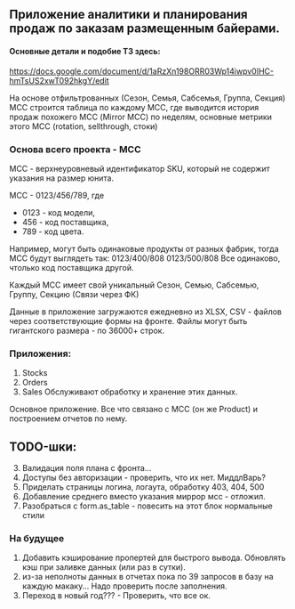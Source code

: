 
## Приложение аналитики и планирования продаж по заказам размещенным байерами.

#### Основные детали и подобие ТЗ здесь:
https://docs.google.com/document/d/1aRzXn198ORR03Wp14iwpv0IHC-hmTsUS2xwT092hkgY/edit

На основе отфильтрованных (Сезон, Семья, Сабсемья, Группа, Секция) МСС строится таблица
по каждому МСС, где выводится история продаж похожего МСС (Mirror MCC) по неделям,
основные метрики этого МСС (rotation, sellthrough, стоки)

### Основа всего проекта - МСС
MCC - верхнеуровневый идентификатор SKU, который не содержит указания на размер юнита.

MCC - 0123/456/789, где
* 0123 - код модели,
* 456 - код поставщика,
* 789 - код цвета.

Например, могут быть одинаковые продукты от разных фабрик, тогда МСС будут выглядеть так:
0123/400/808
0123/500/808
Все одинаково, чтолько код поставщика другой.

Каждый МСС имеет свой уникальный Сезон, Семью, Сабсемью, Группу, Секцию (Связи через ФК)

Данные в приложение загружаются ежедневно из XLSX, CSV - файлов через соответствующие формы на фронте.
Файлы могут быть гигантского размера - по 36000+ строк.

### Приложения:
1. Stocks
2. Orders
3. Sales
Обслуживают обработку и хранение этих данных.

Основное приложение. Все что связано с MCC (он же Product) и построением отчетов по нему.


## TODO-шки:
3. Валидация поля плана с фронта...
1. Доступы без авторизации - проверить, что их нет. МиддлВарь?
2. Приделать страницы логина, логаута, обработку 403, 404, 500
3. Добавление среднего вместо указания миррор мсс - отложил.
4. Разобраться с form.as_table - повесить на этот блок нормальные стили


### На будущее
1. Добавить кэширование пропертей для быстрого вывода. Обновлять кэш при заливке данных (или раз в сутки).
1. из-за неполноты данных в отчетах пока по 39 запросов в базу на каждую макаку... Надо проверить после заполнения.
1. Переход в новый год??? - Проверить, что все ок.
